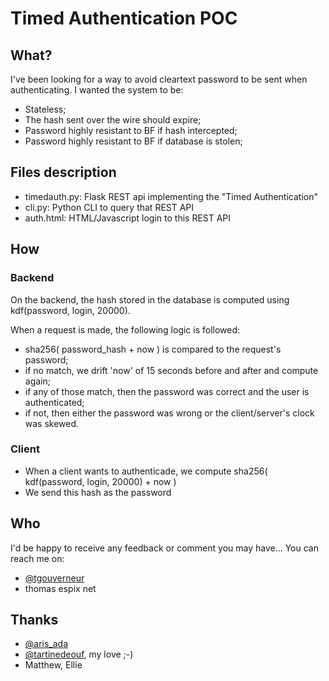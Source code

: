 # Timed Authentication POC

## What?

I've been looking for a way to avoid cleartext password to be sent when authenticating.
I wanted the system to be:

* Stateless;
* The hash sent over the wire should expire;
* Password highly resistant to BF if hash intercepted;
* Password highly resistant to BF if database is stolen;

## Files description

* timedauth.py: Flask REST api implementing the "Timed Authentication"
* cli.py: Python CLI to query that REST API
* auth.html: HTML/Javascript login to this REST API

## How

### Backend

On the backend, the hash stored in the database is computed using kdf(password, login, 20000).

When a request is made, the following logic is followed:

* sha256( password_hash + now ) is compared to the request's password;
* if no match, we drift 'now' of 15 seconds before and after and compute again;
* if any of those match, then the password was correct and the user is authenticated;
* if not, then either the password was wrong or the client/server's clock was skewed.

### Client

* When a client wants to authenticade, we compute sha256( kdf(password, login, 20000) + now )
* We send this hash as the password

## Who

I'd be happy to receive any feedback or comment you may have... You can reach me on:

* [@tgouverneur](https://twitter.com/tgouverneur)
* thomas <at> espix <dot> net

## Thanks

* [@aris_ada](https://twitter.com/aris_ada)
* [@tartinedeouf](https://twitter.com/tartinedeouf), my love ;-)
* Matthew, Ellie
